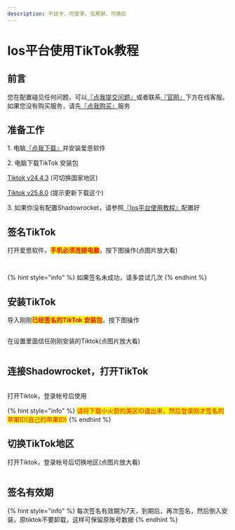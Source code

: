 ```yaml
---
description: 不拔卡、可登录，无黑屏、可换区
---
```


# Ios平台使用TikTok教程

## **前言**

您在配置碰见任何问题，可以[『点我提交问题』](https://www.lengjiao.me/submitticket.php)或者联系[『官网』](https://www.lengjiao.me)下方在线客服。如果您没有购买服务，请先[『点我购买』](https://www.lengjiao.me/cart.php)服务

## 准备工作

1\. 电脑[『点我下载』](https://www.i4.cn/pro\_pc.html)并安装爱思软件

2\. 电脑下载TikTok 安装包

[Tiktok v24.4.3](https://alumninpustedutw-my.sharepoint.com/:u:/g/personal/empty\_alumni\_npust\_edu\_tw/EermZVUsUXBMiGrswcoz6FIBXvwuN88tTXMk47r1Bzn2Uw?download=1) (可切换国家地区)

[Tiktok v25.8.0](https://alumninpustedutw-my.sharepoint.com/:u:/g/personal/empty\_alumni\_npust\_edu\_tw/Ecps1zMHWhRGmf0ZHO9hyU8ByeFrFrLoG3pOkYUS937XTw?download=1) (提示更新下载这个)

3\. 如果你没有配置Shadowrocket，请参照[『Ios平台使用教程』](../wiki/ios.md)配置好

## 签名TikTok

打开爱思软件，<mark style="color:red;">**手机必须连接电脑**</mark>，按下图操作(点图片放大看)

<figure><img src="https://i.imgtg.com/2022/08/27/Zz6xi.png" alt=""><figcaption></figcaption></figure>

<figure><img src="https://i.imgtg.com/2022/08/27/Zzl1N.png" alt=""><figcaption></figcaption></figure>

{% hint style="info" %}
如果签名未成功，请多尝试几次
{% endhint %}

## 安装TikTok

导入刚刚<mark style="color:red;">**已经签名的TikTok 安装包**</mark>，按下图操作

<figure><img src="https://i.imgtg.com/2022/07/20/radhS.png" alt=""><figcaption></figcaption></figure>

在设置里面信任刚刚安装的Tiktok(点图片放大看)

<figure><img src="https://i.imgtg.com/2022/08/27/ZzYwS.png" alt=""><figcaption></figcaption></figure>

## 连接Shadowrocket，打开TikTok

<figure><img src="https://i.imgtg.com/2022/07/20/rastN.png" alt=""><figcaption></figcaption></figure>

打开Tiktok，登录帐号后使用

{% hint style="info" %}
<mark style="color:red;">请将下载小火箭的美区ID退出来，然后登录刚才签名的苹果ID(自己的苹果ID)</mark>
{% endhint %}

## 切换TikTok地区

打开Tiktok，登录帐号后切换地区(点图片放大看)

<figure><img src="https://i.imgtg.com/2022/08/27/Zz9DC.png" alt=""><figcaption></figcaption></figure>

## 签名有效期

{% hint style="info" %}
每次签名有效期为7天，到期后，再次签名，然后倒入安装，原tiktok不要卸载，这样可保留原账号数据
{% endhint %}
